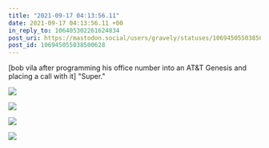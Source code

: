 ```yaml
---
title: "2021-09-17 04:13:56.11"
date: 2021-09-17 04:13:56.11 +00
in_reply_to: 106405302261624834
post_uri: https://mastodon.social/users/gravely/statuses/106945055038500628
post_id: 106945055038500628
---
```

[bob vila after programming his office number into an AT&T Genesis and placing a call with it] "Super."


![](/images/106945054389819173.jpg)

![](/images/106945054554811722.jpg)

![](/images/106945054722320617.jpg)

![](/images/106945054939347714.jpg)


